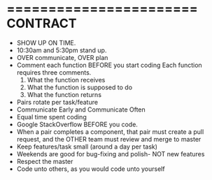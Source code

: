=======================
CONTRACT
=======================

- SHOW UP ON TIME.
- 10:30am and 5:30pm stand up.
- OVER communicate, OVER plan
- Comment each function BEFORE you start coding
  Each function requires three comments.
    1. What the function receives
    2. What the function is supposed to do
    3. What the function returns
- Pairs rotate per task/feature
- Communicate Early and Communicate Often
- Equal time spent coding
- Google StackOverflow BEFORE you code.
- When a pair completes a component, that pair must create a pull request, and the OTHER team must review and merge to master
- Keep features/task small (around a day per task)
- Weekends are good for bug-fixing and polish- NOT new features
- Respect the master
- Code unto others, as you would code unto yourself
